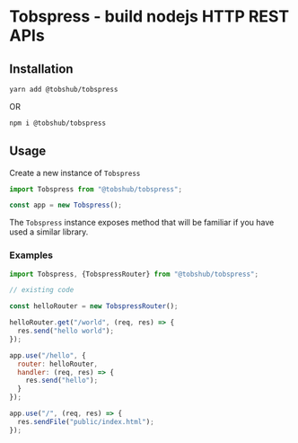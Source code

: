 # Tobspress - build nodejs HTTP REST APIs

## Installation
```bash
yarn add @tobshub/tobspress
```
OR
```bash
npm i @tobshub/tobspress
```

## Usage
Create a new instance of `Tobspress`
```javascript
import Tobspress from "@tobshub/tobspress";

const app = new Tobspress();
```

The `Tobspress` instance exposes method that will be familiar if you have used a similar library.

### Examples
```javascript
import Tobspress, {TobspressRouter} from "@tobshub/tobspress";

// existing code

const helloRouter = new TobspressRouter();

helloRouter.get("/world", (req, res) => {
  res.send("hello world");
});

app.use("/hello", {
  router: helloRouter, 
  handler: (req, res) => {
    res.send("hello");
  }
});

app.use("/", (req, res) => {
  res.sendFile("public/index.html");
});
```

<!-- TODO: API explanations -->
